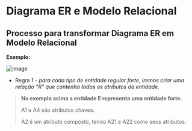 # Diagrama ER e Modelo Relacional


## Processo para transformar Diagrama ER em Modelo Relacional

**Exemplo:**

![image](https://user-images.githubusercontent.com/86432208/156816435-7070d03f-7da1-4a3c-a990-a020ca2a25fb.png)


- Regra 1 - *para cada tipo de entidade regular forte, iremos criar uma relação “R” que contenha todos os atributos da entidade.*
> **No exemplo acima a entidade E representa uma entidade forte.**
> 
> A1 e A4 são atributos chaves.
> 
> A2 é um atributo composto, tendo A21 e A22 como seus atributos.
> 




